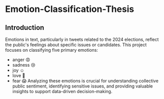 # Emotion-Classification-Thesis 
## Introduction
Emotions in text, particularly in tweets related to the 2024 elections, reflect the public's feelings about specific issues or candidates. This project focuses on classifying five primary emotions: 
- anger 😡
- sadness 😢
- joy ☺️
- love 🥰
- fear 😱
Analyzing these emotions is crucial for understanding collective public sentiment, identifying sensitive issues, and providing valuable insights to support data-driven decision-making.
